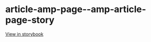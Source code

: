 # article-amp-page--amp-article-page-story

[View in storybook](https://raw.githack.com/Independent-Digital-News-and-Media-Ltd/indy100-pwamp-sb/PR-480-sb/index.html?path=/story/article-amp-page--amp-article-page-story)